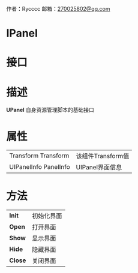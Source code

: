 作者：Rycccc     邮箱：270025802@qq.com

# IPanel

# 接口

# 描述

**UPanel** 自身资源管理脚本的基础接口


# **属性**

|                       |                   |
| --------------------- | ----------------- |
| Transform Transform   | 该组件Transform值 |
| UIPanelInfo PanelInfo | UIPanel界面信息   |



# **方法**

|           |            |
| --------- | ---------- |
| **Init**  | 初始化界面 |
| **Open**  | 打开界面   |
| **Show**  | 显示界面   |
| **Hide**  | 隐藏界面   |
| **Close** | 关闭界面   |

